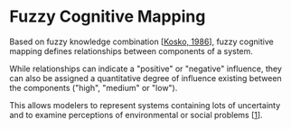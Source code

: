 # Fuzzy Cognitive Mapping

Based on fuzzy knowledge combination \[[Kosko, 1986](https://onlinelibrary.wiley.com/doi/abs/10.1002/int.4550010405)\], fuzzy cognitive mapping defines relationships between components of a system.

While relationships can indicate a "positive" or "negative" influence, they can also be assigned a quantitative degree of influence existing between the components ("high", "medium" or "low").

This allows modelers to represent systems containing lots of uncertainty and to examine perceptions of environmental or social problems \[[1](https://www.mentalmodeler.com/#download)\].


